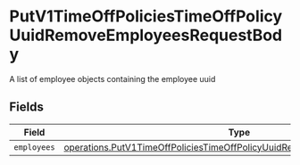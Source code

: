 # PutV1TimeOffPoliciesTimeOffPolicyUuidRemoveEmployeesRequestBody

A list of employee objects containing the employee uuid


## Fields

| Field                                                                                                                                                                         | Type                                                                                                                                                                          | Required                                                                                                                                                                      | Description                                                                                                                                                                   |
| ----------------------------------------------------------------------------------------------------------------------------------------------------------------------------- | ----------------------------------------------------------------------------------------------------------------------------------------------------------------------------- | ----------------------------------------------------------------------------------------------------------------------------------------------------------------------------- | ----------------------------------------------------------------------------------------------------------------------------------------------------------------------------- |
| `employees`                                                                                                                                                                   | [operations.PutV1TimeOffPoliciesTimeOffPolicyUuidRemoveEmployeesEmployees](../../../sdk/models/operations/putv1timeoffpoliciestimeoffpolicyuuidremoveemployeesemployees.md)[] | :heavy_minus_sign:                                                                                                                                                            | N/A                                                                                                                                                                           |